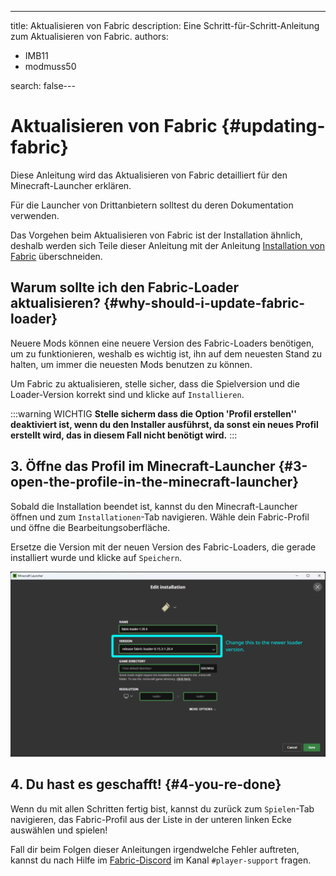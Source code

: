 ---
title: Aktualisieren von Fabric
description: Eine Schritt-für-Schritt-Anleitung zum Aktualisieren von Fabric.
authors:
  - IMB11
  - modmuss50

search: false---

# Aktualisieren von Fabric {#updating-fabric}

Diese Anleitung wird das Aktualisieren von Fabric detailliert für den Minecraft-Launcher erklären.

Für die Launcher von Drittanbietern solltest du deren Dokumentation verwenden.

Das Vorgehen beim Aktualisieren von Fabric ist der Installation ähnlich, deshalb werden sich Teile dieser Anleitung mit der Anleitung [Installation von Fabric](./installing-fabric) überschneiden.

## Warum sollte ich den Fabric-Loader aktualisieren? {#why-should-i-update-fabric-loader}

Neuere Mods können eine neuere Version des Fabric-Loaders benötigen, um zu funktionieren, weshalb es wichtig ist, ihn auf dem neuesten Stand zu halten, um immer die neuesten Mods benutzen zu können.

<!-- Include steps from installing guide, no need to repeat them. -->

<!--@include: ./installing-fabric.md{12,41}-->

Um Fabric zu aktualisieren, stelle sicher, dass die Spielversion und die Loader-Version korrekt sind und klicke auf `Installieren`.

:::warning WICHTIG
**Stelle sicherm dass die Option 'Profil erstellen'' deaktiviert ist, wenn du den Installer ausführst, da sonst ein neues Profil erstellt wird, das in diesem Fall nicht benötigt wird.**
:::

## 3. Öffne das Profil im Minecraft-Launcher {#3-open-the-profile-in-the-minecraft-launcher}

Sobald die Installation beendet ist, kannst du den Minecraft-Launcher öffnen und zum `Installationen`-Tab navigieren. Wähle dein Fabric-Profil und öffne die Bearbeitungsoberfläche.

Ersetze die Version mit der neuen Version des Fabric-Loaders, die gerade installiert wurde und klicke auf `Speichern`.

![Aktualisieren der Fabric-Loader-Version im Minecraft-Launcher](/assets/players/updating-fabric.png)

## 4. Du hast es geschafft! {#4-you-re-done}

Wenn du mit allen Schritten fertig bist, kannst du zurück zum `Spielen`-Tab navigieren, das Fabric-Profil aus der Liste in der unteren linken Ecke auswählen und spielen!

Fall dir beim Folgen dieser Anleitungen irgendwelche Fehler auftreten, kannst du nach Hilfe im [Fabric-Discord](https://discord.gg/v6v4pMv) im Kanal `#player-support` fragen.
